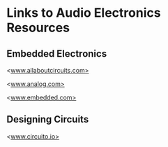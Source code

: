 Links to Audio Electronics Resources
====================================

Embedded Electronics
--------------------

<www.allaboutcircuits.com>

<www.analog.com>

<www.embedded.com>

Designing Circuits
------------------

<www.circuito.io>
